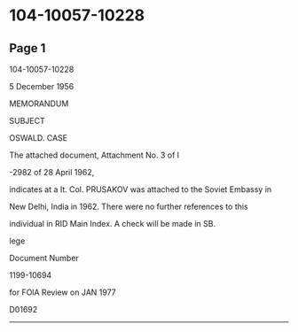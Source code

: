 # 104-10057-10228

## Page 1

104-10057-10228

5 December 1956

MEMORANDUM

SUBJECT

OSWALD. CASE

The attached document, Attachment No. 3 of l

-2982 of 28 April 1962,

indicates at a It. Col. PRUSAKOV was attached to the Soviet Embassy in

New Delhi, India in 1962. There were no further references to this

individual in RID Main Index. A check will be made in SB.

lege

Document Number

1199-10694

for FOlA Review on JAN 1977

D01692

---


